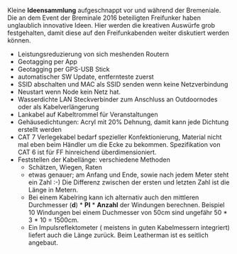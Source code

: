Kleine **Ideensammlung** aufgeschnappt vor und während der Bremeniale. Die an dem Event der Breminale 2016 beteiligten Freifunker haben unglaublich innovative Ideen. Hier werden die kreativen Auswürfe grob festgehalten, damit diese auf den Freifunkabenden weiter diskutiert werden können.

* Leistungsreduzierung von sich meshenden Routern
* Geotagging per App
* Geotagging per GPS-USB Stick
* automatischer SW Update, entfernteste zuerst
* SSID abschalten und MAC als SSID senden wenn keine Netzverbindung
* Neustart wenn Node kein Netz hat.
* Wasserdichte LAN Steckverbinder zum Anschluss an Outdoornodes oder als Kabelverlängerung
* Lankabel auf Kabeltrommel für Veranstaltungen
* Gehäusedichtungen: Acryl mit 20% Dehnung, damit kann jede Dichtung erstellt werden
* CAT 7 Verlegekabel bedarf spezieller Konfektionierung, Material nicht mal eben beim Händler um die Ecke zu bekommen. Spezifikation von CAT 6 ist für FF hinreichend überdimensioniert.
* Feststellen der Kabellänge: verschiedene Methoden
  * Schätzen, Wiegen, Raten
  * etwas genauer; am Anfang und Ende, sowie nach jedem Meter steht ein Zahl :-)
    Die Differenz zwischen der ersten und letzten Zahl ist die Länge in Metern.
  * Bei einem Kabelring kann ich alternativ auch den mittleren Durchmesser (**d**) * **PI** * **Anzahl** der Windungen berechnen. Beispiel 10 Windungen bei einem Duchmesser von 50cm sind ungefähr 50 * 3 * 10 = 1500cm.
  * Ein Impulsreflektometer ( meistens in guten Kabelmessern integriert) liefert auch die Länge zurück. Beim Leatherman ist es seitlich angebaut.

 
